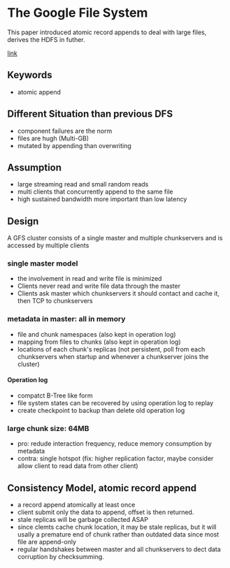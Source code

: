 # The Google File System

This paper introduced atomic record appends to deal with large files, derives the HDFS in futher.

[link](https://static.googleusercontent.com/media/research.google.com/en//archive/gfs-sosp2003.pdf)

## Keywords

* atomic append

## Different Situation than previous DFS

* component failures are the norm
* files are hugh (Multi-GB)
* mutated by appending than overwriting

## Assumption

* large streaming read and small random reads
* multi clients that concurrently append to the same file
* high sustained bandwidth more important than low latency

## Design

A GFS cluster consists of a single master and multiple chunkservers and is accessed by multiple clients

### single master model

* the involvement in read and write file is minimized
* Clients never read and write file data through the master
* Clients ask master which chunkservers it should contact and cache it, then TCP to chunkservers

### metadata in master: all in memory

* file and chunk namespaces (also kept in operation log)
* mapping from files to chunks (also kept in operation log)
* locations of each chunk's replicas (not persistent, poll from each chunkservers when startup and whenever a chunkserver joins the cluster)

#### Operation log

* compatct B-Tree like form
* file system states can be recovered by using operation log to replay
* create checkpoint to backup than delete old operation log

### large chunk size: 64MB

* pro: redude interaction frequency, reduce memory consumption by metadata
* contra: single hotspot (fix: higher replication factor, maybe consider allow client to read data from other client)

## Consistency Model, atomic record append

* a record append atomically at least once
* client submit only the data to append, offset is then returned.
* stale replicas will be garbage collected ASAP
* since clemts cache chunk location, it may be stale replicas, but it will usally a premature end of chunk rather than outdated data since most file are append-only
* regular handshakes between master and all chunkservers to dect data corruption by checksumming.